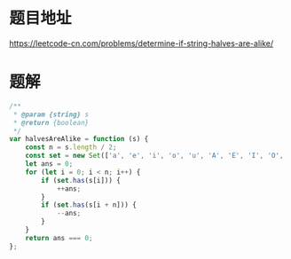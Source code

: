 # 题目地址
https://leetcode-cn.com/problems/determine-if-string-halves-are-alike/

# 题解
```js
/**
 * @param {string} s
 * @return {boolean}
 */
var halvesAreAlike = function (s) {
    const n = s.length / 2;
    const set = new Set(['a', 'e', 'i', 'o', 'u', 'A', 'E', 'I', 'O', 'U']);
    let ans = 0;
    for (let i = 0; i < n; i++) {
        if (set.has(s[i])) {
            ++ans;
        }
        if (set.has(s[i + n])) {
            --ans;
        }
    }
    return ans === 0;
};
```